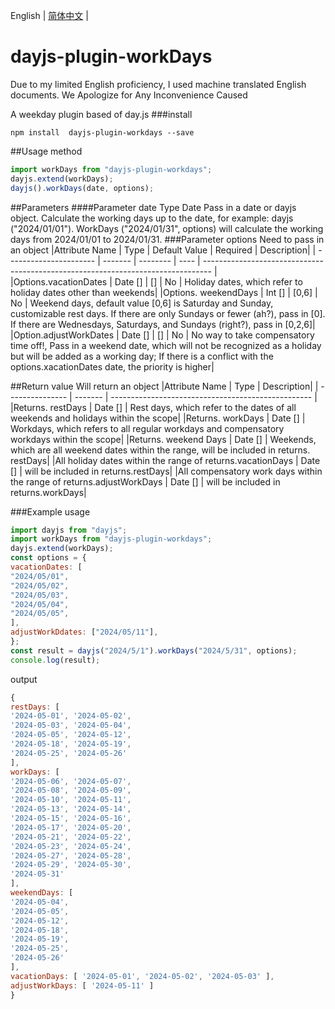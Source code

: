 English | [简体中文](./README.md) |

# dayjs-plugin-workDays
Due to my limited English proficiency, I used machine translated English documents. We Apologize for Any Inconvenience Caused


A weekday plugin based of day.js
###install
```console
npm install  dayjs-plugin-workdays --save
```
##Usage method
```js
import workDays from "dayjs-plugin-workdays";
dayjs.extend(workDays);
dayjs().workDays(date, options);
```
##Parameters
####Parameter date
Type Date
Pass in a date or dayjs object.
Calculate the working days up to the date, for example: dayjs ("2024/01/01"). WorkDays ("2024/01/31", options) will calculate the working days from 2024/01/01 to 2024/01/31.
###Parameter options
Need to pass in an object
|Attribute Name | Type | Default Value | Required | Description|
| ---------------------- | ------- | -------- | ---- | -------------------------------------------------------------------------------- |  
|Options.vacationDates | Date [] | [] | No | Holiday dates, which refer to holiday dates other than weekends|
|Options. weekendDays | Int [] | [0,6] | No | Weekend days, default value [0,6] is Saturday and Sunday, customizable rest days. If there are only Sundays or fewer (ah?), pass in [0]. If there are Wednesdays, Saturdays, and Sundays (right?), pass in [0,2,6]|
|Option.adjustWorkDates | Date [] | [] | No | No way to take compensatory time off!, Pass in a weekend date, which will not be recognized as a holiday but will be added as a working day; If there is a conflict with the options.xacationDates date, the priority is higher|
       
##Return value
Will return an object
|Attribute Name | Type | Description|
| --------------- | ------- | -------------------------------------------------- |  
|Returns. restDays | Date [] | Rest days, which refer to the dates of all weekends and holidays within the scope|
|Returns. workDays | Date [] | Workdays, which refers to all regular workdays and compensatory workdays within the scope|
|Returns. weekend Days | Date [] | Weekends, which are all weekend dates within the range, will be included in returns. restDays|
|All holiday dates within the range of returns.vacationDays | Date [] | will be included in returns.restDays|
|All compensatory work days within the range of returns.adjustWorkDays | Date [] | will be included in returns.workDays|


###Example usage
```js
import dayjs from "dayjs";
import workDays from "dayjs-plugin-workdays";
dayjs.extend(workDays);
const options = {
vacationDates: [
"2024/05/01",
"2024/05/02",
"2024/05/03",
"2024/05/04",
"2024/05/05",
],
adjustWorkDdates: ["2024/05/11"],
};
const result = dayjs("2024/5/1").workDays("2024/5/31", options);
console.log(result);
```
output
```js
{
restDays: [
'2024-05-01', '2024-05-02',
'2024-05-03', '2024-05-04',
'2024-05-05', '2024-05-12',
'2024-05-18', '2024-05-19',
'2024-05-25', '2024-05-26'
],
workDays: [
'2024-05-06', '2024-05-07',
'2024-05-08', '2024-05-09',
'2024-05-10', '2024-05-11',
'2024-05-13', '2024-05-14',
'2024-05-15', '2024-05-16',
'2024-05-17', '2024-05-20',
'2024-05-21', '2024-05-22',
'2024-05-23', '2024-05-24',
'2024-05-27', '2024-05-28',
'2024-05-29', '2024-05-30',
'2024-05-31'
],
weekendDays: [
'2024-05-04',
'2024-05-05',
'2024-05-12',
'2024-05-18',
'2024-05-19',
'2024-05-25',
'2024-05-26'
],
vacationDays: [ '2024-05-01', '2024-05-02', '2024-05-03' ],
adjustWorkDays: [ '2024-05-11' ]
}
```